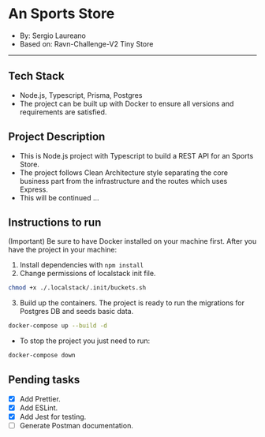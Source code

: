 # An Sports Store

- By: Sergio Laureano
- Based on: Ravn-Challenge-V2 Tiny Store
---------------------------

## Tech Stack

- Node.js, Typescript, Prisma, Postgres
- The project can be built up with Docker to ensure all versions and requirements are satisfied.

## Project Description

- This is Node.js project with Typescript to build a REST API for an Sports Store.
- The project follows Clean Architecture style separating the core business part from the infrastructure and the routes which uses Express.
- This will be continued ...

## Instructions to run 

(Important) Be sure to have Docker installed on your machine first.
After you have the project in your machine:

1. Install dependencies with ``` npm install ```
2. Change permissions of localstack init file.

```sh
chmod +x ./.localstack/.init/buckets.sh
```

3. Build up the containers. The project is ready to run the migrations for Postgres DB and seeds basic data.
```sh
docker-compose up --build -d
```

- To stop the project you just need to run: 
```sh
docker-compose down
```

## Pending tasks

- [X] Add Prettier.
- [X] Add ESLint.
- [X] Add Jest for testing.
- [  ] Generate Postman documentation.